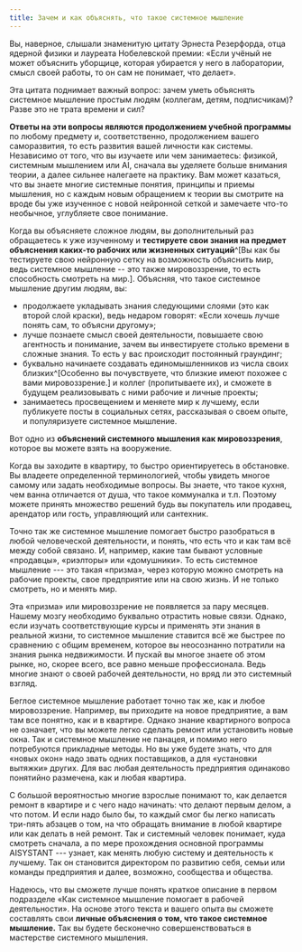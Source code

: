 ```yaml
---
title: Зачем и как объяснять, что такое системное мышление
---
```


Вы, наверное, слышали знаменитую цитату Эрнеста Резерфорда, отца ядерной
физики и лауреата Нобелевской премии: «Если учёный не может объяснить
уборщице, которая убирается у него в лаборатории, смысл своей работы, то
он сам не понимает, что делает».

Эта цитата поднимает важный вопрос: зачем уметь объяснять системное
мышление простым людям (коллегам, детям, подписчикам)? Разве это не
трата времени и сил?

**Ответы на эти вопросы являются продолжением учебной программы** по
любому предмету и, соответственно, продолжением вашего саморазвития, то
есть развития вашей личности как системы. Независимо от того, что вы
изучаете или чем занимаетесь: физикой, системным мышлением или AI,
сначала вы уделяете больше внимания теории, а далее сильнее налегаете на
практику. Вам может казаться, что вы знаете многие системные понятия,
принципы и приемы мышления, но с каждым новым обращением к теории вы
смотрите на вроде бы уже изученное с новой нейронной сеткой и замечаете
что-то необычное, углубляете свое понимание.

Когда вы объясняете сложное людям, вы дополнительный раз обращаетесь к
уже изученному и **тестируете свои знания на предмет объяснения каких-то
рабочих или жизненных ситуаций**^[Вы как бы тестируете
свою нейронную сетку на возможность объяснить мир, ведь системное
мышление -- это также мировоззрение, то есть способность смотреть на
мир.]. Объясняя, что такое системное мышление другим
людям, вы:

-   продолжаете укладывать знания следующими слоями (это как второй слой
    краски), ведь недаром говорят: «Если хочешь лучше понять сам, то
    объясни другому»;
-   лучше познаете смысл своей деятельности, повышаете свою агентность и
    понимание, зачем вы инвестируете столько времени в сложные знания.
    То есть у вас происходит постоянный граундинг;
-   буквально начинаете создавать единомышленников из числа своих
    близких^[Особенно вы почувствуете, что близкие имеют
    похожее с вами мировоззрение.] и коллег (пропитываете
    их), и сможете в будущем реализовывать с ними рабочие и личные
    проекты;
-   занимаетесь просвещением и меняете мир к лучшему, если публикуете
    посты в социальных сетях, рассказывая о своем опыте, и популяризуете
    системное мышление.

Вот одно из **объяснений системного мышления как мировоззрения**,
которое вы можете взять на вооружение.

Когда вы заходите в квартиру, то быстро ориентируетесь в обстановке. Вы
владеете определенной терминологией, чтобы увидеть многое самому или
задать необходимые вопросы. Вы знаете, что такое кухня, чем ванна
отличается от душа, что такое коммуналка и т.п. Поэтому можете принять
множество решений будь вы покупатель или продавец, арендатор или гость,
управляющий или сантехник.

Точно так же системное мышление помогает быстро разобраться в любой
человеческой деятельности, и понять, что есть что и как там всё между
собой связано. И, например, какие там бывают условные «продавцы»,
«риэлторы» или «домушники». То есть системное мышление --- это такая
«призма», через которую можно смотреть на рабочие проекты, свое
предприятие или на свою жизнь. И не только смотреть, но и менять мир.

Эта «призма» или мировоззрение не появляется за пару месяцев. Нашему
мозгу необходимо буквально отрастить новые связи. Однако, если изучать
соответствующие курсы и применять эти знания в реальной жизни, то
системное мышление ставится всё же быстрее по сравнению с общим
временем, которое вы неосознанно потратили на знания рынка недвижимости.
И пускай вы многое знаете об этом рынке, но, скорее всего, все равно
меньше профессионала. Ведь многие знают о своей рабочей деятельности, но
вряд ли это системный взгляд.

Беглое системное мышление работает точно так же, как и любое
мировоззрение. Например, вы приходите на новое предприятие, а вам там
все понятно, как и в квартире. Однако знание квартирного вопроса не
означает, что вы можете легко сделать ремонт или установить новые окна.
Так и системное мышление не панацея, и помимо него потребуются
прикладные методы. Но вы уже будете знать, что для «новых окон» надо
звать одних поставщиков, а для «установки вытяжки» других. Для вас любая
деятельность предприятия одинаково понятийно размечена, как и любая
квартира.

С большой вероятностью многие взрослые понимают то, как делается ремонт
в квартире и с чего надо начинать: что делают первым делом, а что потом.
И если надо было бы, то каждый смог бы легко написать три-пять абзацев о
том, на что обращать внимание в любой квартире или как делать в ней
ремонт. Так и системный человек понимает, куда смотреть сначала, а по
мере прохождения основной программы AISYSTANT --- узнает, как менять
любую систему и деятельность к лучшему. Так он становится директором по
развитию себя, семьи или команды предприятия и далее, возможно,
сообщества и общества.

Надеюсь, что вы сможете лучше понять краткое описание в первом
подразделе «Как системное мышление помогает в рабочей деятельности». На
основе этого текста и вашего опыта вы сможете составлять свои **личные
объяснения о том, что такое системное мышление.** Так вы будете
бесконечно совершенствоваться в мастерстве системного мышления.
